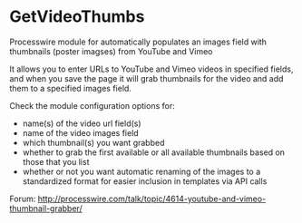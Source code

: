 GetVideoThumbs
==============

Processwire module for automatically populates an images field with thumbnails (poster imagses) from YouTube and Vimeo

It allows you to enter URLs to YouTube and Vimeo videos in specified fields, and when you save the page it will grab thumbnails for the video and add them to a specified images field.

Check the module configuration options for:
* name(s) of the video url field(s)
* name of the video images field
* which thumbnail(s) you want grabbed
* whether to grab the first available or all available thumbnails based on those that you list
* whether or not you want automatic renaming of the images to a standardized format for easier inclusion in templates via API calls

Forum: http://processwire.com/talk/topic/4614-youtube-and-vimeo-thumbnail-grabber/
